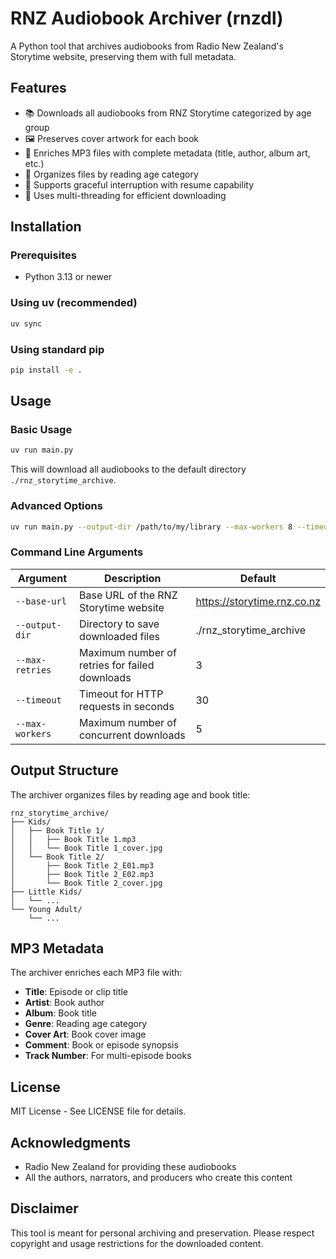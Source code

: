 # RNZ Audiobook Archiver (rnzdl)

A Python tool that archives audiobooks from Radio New Zealand's Storytime website, preserving them with full metadata.


## Features

- 📚 Downloads all audiobooks from RNZ Storytime categorized by age group
- 🖼️ Preserves cover artwork for each book
- 🎵 Enriches MP3 files with complete metadata (title, author, album art, etc.)
- 📁 Organizes files by reading age category
- 🔄 Supports graceful interruption with resume capability
- 🚀 Uses multi-threading for efficient downloading

## Installation

### Prerequisites
- Python 3.13 or newer

### Using uv (recommended)

```bash
uv sync
```

### Using standard pip

```bash
pip install -e .
```

## Usage

### Basic Usage

```bash
uv run main.py
```

This will download all audiobooks to the default directory `./rnz_storytime_archive`.

### Advanced Options

```bash
uv run main.py --output-dir /path/to/my/library --max-workers 8 --timeout 60
```

### Command Line Arguments

| Argument | Description | Default |
|----------|-------------|---------|
| `--base-url` | Base URL of the RNZ Storytime website | https://storytime.rnz.co.nz |
| `--output-dir` | Directory to save downloaded files | ./rnz_storytime_archive |
| `--max-retries` | Maximum number of retries for failed downloads | 3 |
| `--timeout` | Timeout for HTTP requests in seconds | 30 |
| `--max-workers` | Maximum number of concurrent downloads | 5 |

## Output Structure

The archiver organizes files by reading age and book title:

```
rnz_storytime_archive/
├── Kids/
│   ├── Book Title 1/
│   │   ├── Book Title 1.mp3
│   │   └── Book Title 1_cover.jpg
│   └── Book Title 2/
│       ├── Book Title 2_E01.mp3
│       ├── Book Title 2_E02.mp3
│       └── Book Title 2_cover.jpg
├── Little Kids/
│   └── ...
└── Young Adult/
    └── ...
```

## MP3 Metadata

The archiver enriches each MP3 file with:
- **Title**: Episode or clip title
- **Artist**: Book author
- **Album**: Book title
- **Genre**: Reading age category
- **Cover Art**: Book cover image
- **Comment**: Book or episode synopsis
- **Track Number**: For multi-episode books


## License

MIT License - See LICENSE file for details.

## Acknowledgments

- Radio New Zealand for providing these audiobooks
- All the authors, narrators, and producers who create this content

## Disclaimer

This tool is meant for personal archiving and preservation. Please respect copyright and usage restrictions for the downloaded content.
